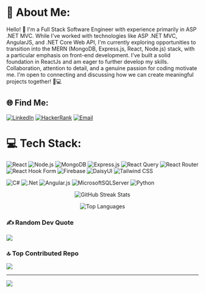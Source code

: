 # 💫 About Me:

Hello! 👋 I'm a Full Stack Software Engineer with experience primarily in ASP .NET MVC. While I've worked with technologies like ASP .NET MVC, AngularJS, and .NET Core Web API, I'm currently exploring opportunities to transition into the MERN (MongoDB, Express.js, React, Node.js) stack, with a particular emphasis on front-end development. I've built a solid foundation in ReactJs and am eager to further develop my skills. Collaboration, attention to detail, and a genuine passion for coding motivate me. I'm open to connecting and discussing how we can create meaningful projects together! 🚀💻

## 🌐 Find Me:

[![LinkedIn](https://img.shields.io/badge/linkedin-%230077B5.svg?style=for-the-badge&logo=linkedin&logoColor=white)](https://linkedin.com/in/s-a-b-b-i-r-ahmed) [![HackerRank](https://img.shields.io/badge/-Hackerrank-2EC866?style=for-the-badge&logo=HackerRank&logoColor=white)](https://www.hackerrank.com/profile/S_a_b_b_i_R) [![Email](https://img.shields.io/badge/Email-hello%40sabbirahmed.net-%230078D4.svg?style=for-the-badge&logo=gmail&logoColor=white)](mailto:hello@sabbirahmed.net)
 

# 💻 Tech Stack:

![React](https://img.shields.io/badge/react-%2320232a.svg?style=for-the-badge&logo=react&logoColor=%2361DAFB) ![Node.js](https://img.shields.io/badge/node.js-6DA55F?style=for-the-badge&logo=node.js&logoColor=white) ![MongoDB](https://img.shields.io/badge/MongoDB-%234ea94b.svg?style=for-the-badge&logo=mongodb&logoColor=white) ![Express.js](https://img.shields.io/badge/express.js-%23404d59.svg?style=for-the-badge) ![React Query](https://img.shields.io/badge/-React%20Query-FF4154?style=for-the-badge&logo=react%20query&logoColor=white) ![React Router](https://img.shields.io/badge/React_Router-CA4245?style=for-the-badge&logo=react-router&logoColor=white) ![React Hook Form](https://img.shields.io/badge/React%20Hook%20Form-%23EC5990.svg?style=for-the-badge&logo=reacthookform&logoColor=white) ![Firebase](https://img.shields.io/badge/firebase-%23039BE5.svg?style=for-the-badge&logo=firebase) ![DaisyUI](https://img.shields.io/badge/daisyui-5A0EF8?style=for-the-badge&logo=daisyui&logoColor=white) ![Tailwind CSS](https://img.shields.io/badge/Tailwind%20CSS-%2338B2AC.svg?style=for-the-badge&logo=tailwind-css&logoColor=white)

![C#](https://img.shields.io/badge/c%23-%23239120.svg?style=for-the-badge&logo=c-sharp&logoColor=white) ![.Net](https://img.shields.io/badge/.NET-5C2D91?style=for-the-badge&logo=.net&logoColor=white) ![Angular.js](https://img.shields.io/badge/angular.js-%23E23237.svg?style=for-the-badge&logo=angularjs&logoColor=white) ![MicrosoftSQLServer](https://img.shields.io/badge/Microsoft%20SQL%20Server-CC2927?style=for-the-badge&logo=microsoft%20sql%20server&logoColor=white) ![Python](https://img.shields.io/badge/python-3670A0?style=for-the-badge&logo=python&logoColor=ffdd54)

<p align="center">
  <img src="https://github-readme-streak-stats.herokuapp.com/?user=S-a-b-b-i-R&theme=react&hide_border=false" alt="GitHub Streak Stats" />
</p>

<p align="center">
  <img src="https://github-readme-stats.vercel.app/api/top-langs/?username=S-a-b-b-i-R&theme=react&hide_border=false&include_all_commits=true&count_private=true&layout=compact" alt="Top Languages" />
</p>

### ✍️ Random Dev Quote

![](https://quotes-github-readme.vercel.app/api?type=horizontal&theme=radical)

### 🔝 Top Contributed Repo

![](https://github-contributor-stats.vercel.app/api?username=S-a-b-b-i-R&limit=5&theme=dark&combine_all_yearly_contributions=true)

---

[![](https://visitcount.itsvg.in/api?id=S-a-b-b-i-R&icon=0&color=0)](https://visitcount.itsvg.in)

<!-- Proudly created with GPRM ( https://gprm.itsvg.in ) -->
